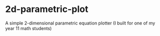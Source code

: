# 2d-parametric-plot

A simple 2-dimensional parametric equation plotter (I built for one of my year 11 math students)
